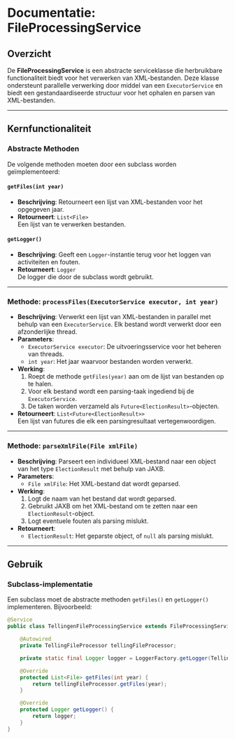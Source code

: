 # Documentatie: FileProcessingService

## Overzicht
De **FileProcessingService** is een abstracte serviceklasse die herbruikbare functionaliteit biedt voor het verwerken van XML-bestanden. Deze klasse ondersteunt parallelle verwerking door middel van een `ExecutorService` en biedt een gestandaardiseerde structuur voor het ophalen en parsen van XML-bestanden.

---

## Kernfunctionaliteit

### Abstracte Methoden
De volgende methoden moeten door een subclass worden geïmplementeerd:

#### `getFiles(int year)`
- **Beschrijving**:
  Retourneert een lijst van XML-bestanden voor het opgegeven jaar.
- **Retourneert**: `List<File>`  
  Een lijst van te verwerken bestanden.

#### `getLogger()`
- **Beschrijving**:
  Geeft een `Logger`-instantie terug voor het loggen van activiteiten en fouten.
- **Retourneert**: `Logger`  
  De logger die door de subclass wordt gebruikt.

---

### Methode: `processFiles(ExecutorService executor, int year)`
- **Beschrijving**:
  Verwerkt een lijst van XML-bestanden in parallel met behulp van een `ExecutorService`. Elk bestand wordt verwerkt door een afzonderlijke thread.
- **Parameters**:
    - `ExecutorService executor`: De uitvoeringsservice voor het beheren van threads.
    - `int year`: Het jaar waarvoor bestanden worden verwerkt.
- **Werking**:
    1. Roept de methode `getFiles(year)` aan om de lijst van bestanden op te halen.
    2. Voor elk bestand wordt een parsing-taak ingediend bij de `ExecutorService`.
    3. De taken worden verzameld als `Future<ElectionResult>`-objecten.
- **Retourneert**: `List<Future<ElectionResult>>`  
  Een lijst van futures die elk een parsingresultaat vertegenwoordigen.

---

### Methode: `parseXmlFile(File xmlFile)`
- **Beschrijving**:
  Parseert een individueel XML-bestand naar een object van het type `ElectionResult` met behulp van JAXB.
- **Parameters**:
    - `File xmlFile`: Het XML-bestand dat wordt geparsed.
- **Werking**:
    1. Logt de naam van het bestand dat wordt geparsed.
    2. Gebruikt JAXB om het XML-bestand om te zetten naar een `ElectionResult`-object.
    3. Logt eventuele fouten als parsing mislukt.
- **Retourneert**:
    - `ElectionResult`: Het geparste object, of `null` als parsing mislukt.

---

## Gebruik

### Subclass-implementatie
Een subclass moet de abstracte methoden `getFiles()` en `getLogger()` implementeren. Bijvoorbeeld:

```java
@Service
public class TellingenFileProcessingService extends FileProcessingService {

    @Autowired
    private TellingFileProcessor tellingFileProcessor;

    private static final Logger logger = LoggerFactory.getLogger(TellingenFileProcessingService.class);

    @Override
    protected List<File> getFiles(int year) {
        return tellingFileProcessor.getFiles(year);
    }

    @Override
    protected Logger getLogger() {
        return logger;
    }
}
